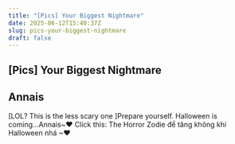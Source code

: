 ```yaml
---
title: "[Pics] Your Biggest Nightmare"
date: 2025-06-12T15:40:37Z
slug: pics-your-biggest-nightmare
draft: false
---
```


## [Pics] Your Biggest Nightmare

## Annais

[LOL? This is the less scary one ]Prepare yourself. Halloween is coming...Annais~♥ Click this: The Horror Zodie để tăng không khí Halloween nhá ~♥